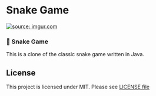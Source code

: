 # Snake Game

<a href="https://imgur.com/ZVJ4vnD"><img src="https://i.imgur.com/ZVJ4vnD.gif" title="source: imgur.com" /></a>

### :snake: Snake Game
This is a clone of the classic snake game written in Java.

## License
This project is licensed under MIT. Please see [LICENSE file](https://github.com/nate51315/InventoryApplication/blob/master/LICENSE)
